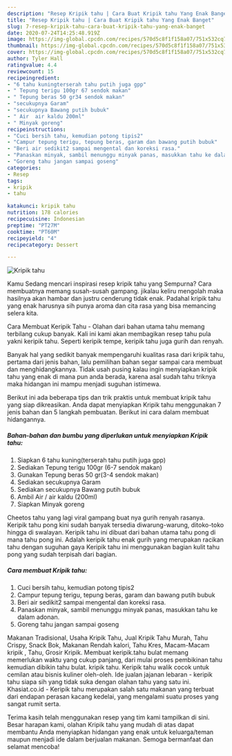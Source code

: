 ```yaml
---
description: "Resep Kripik tahu | Cara Buat Kripik tahu Yang Enak Banget"
title: "Resep Kripik tahu | Cara Buat Kripik tahu Yang Enak Banget"
slug: 7-resep-kripik-tahu-cara-buat-kripik-tahu-yang-enak-banget
date: 2020-07-24T14:25:48.919Z
image: https://img-global.cpcdn.com/recipes/570d5c8f1f158a07/751x532cq70/kripik-tahu-foto-resep-utama.jpg
thumbnail: https://img-global.cpcdn.com/recipes/570d5c8f1f158a07/751x532cq70/kripik-tahu-foto-resep-utama.jpg
cover: https://img-global.cpcdn.com/recipes/570d5c8f1f158a07/751x532cq70/kripik-tahu-foto-resep-utama.jpg
author: Tyler Hall
ratingvalue: 4.4
reviewcount: 15
recipeingredient:
- "6 tahu kuningterserah tahu putih juga gpp"
- " Tepung terigu 100gr 67 sendok makan"
- " Tepung beras 50 gr34 sendok makan"
- "secukupnya Garam"
- "secukupnya Bawang putih bubuk"
- " Air  air kaldu 200ml"
- " Minyak goreng"
recipeinstructions:
- "Cuci bersih tahu, kemudian potong tipis2"
- "Campur tepung terigu, tepung beras, garam dan bawang putih bubuk"
- "Beri air sedikit2 sampai mengental dan koreksi rasa."
- "Panaskan minyak, sambil menunggu minyak panas, masukkan tahu ke dalam adonan."
- "Goreng tahu jangan sampai goseng"
categories:
- Resep
tags:
- kripik
- tahu

katakunci: kripik tahu 
nutrition: 178 calories
recipecuisine: Indonesian
preptime: "PT27M"
cooktime: "PT60M"
recipeyield: "4"
recipecategory: Dessert

---
```



![Kripik tahu](https://img-global.cpcdn.com/recipes/570d5c8f1f158a07/751x532cq70/kripik-tahu-foto-resep-utama.jpg)

Kamu Sedang mencari inspirasi resep kripik tahu yang Sempurna? Cara membuatnya memang susah-susah gampang. jikalau keliru mengolah maka hasilnya akan hambar dan justru cenderung tidak enak. Padahal kripik tahu yang enak harusnya sih punya aroma dan cita rasa yang bisa memancing selera kita.

Cara Membuat Keripik Tahu - Olahan dari bahan utama tahu memang terbilang cukup banyak. Kali ini kami akan membagikan resep tahu pula yakni keripik tahu. Seperti keripik tempe, keripik tahu juga gurih dan renyah.

Banyak hal yang sedikit banyak mempengaruhi kualitas rasa dari kripik tahu, pertama dari jenis bahan, lalu pemilihan bahan segar sampai cara membuat dan menghidangkannya. Tidak usah pusing kalau ingin menyiapkan kripik tahu yang enak di mana pun anda berada, karena asal sudah tahu triknya maka hidangan ini mampu menjadi suguhan istimewa.


Berikut ini ada beberapa tips dan trik praktis untuk membuat kripik tahu yang siap dikreasikan. Anda dapat menyiapkan Kripik tahu menggunakan 7 jenis bahan dan 5 langkah pembuatan. Berikut ini cara dalam membuat hidangannya.

<!--inarticleads1-->

##### Bahan-bahan dan bumbu yang diperlukan untuk menyiapkan Kripik tahu:

1. Siapkan 6 tahu kuning(terserah tahu putih juga gpp)
1. Sediakan  Tepung terigu 100gr (6-7 sendok makan)
1. Gunakan  Tepung beras 50 gr(3-4 sendok makan)
1. Sediakan secukupnya Garam
1. Sediakan secukupnya Bawang putih bubuk
1. Ambil  Air / air kaldu (200ml)
1. Siapkan  Minyak goreng


Cheetos tahu yang lagi viral gampang buat nya gurih renyah rasanya. Keripik tahu pong kini sudah banyak tersedia diwarung-warung, ditoko-toko hingga di swalayan. Keripik tahu ini dibuat dari bahan utama tahu pong di mana tahu pong ini. Adalah keripik tahu enak gurih yang merupakan racikan tahu dengan suguhan gaya Keripik tahu ini menggunakan bagian kulit tahu pong yang sudah terpisah dari bagian. 

<!--inarticleads2-->

##### Cara membuat Kripik tahu:

1. Cuci bersih tahu, kemudian potong tipis2
1. Campur tepung terigu, tepung beras, garam dan bawang putih bubuk
1. Beri air sedikit2 sampai mengental dan koreksi rasa.
1. Panaskan minyak, sambil menunggu minyak panas, masukkan tahu ke dalam adonan.
1. Goreng tahu jangan sampai goseng


Makanan Tradisional, Usaha Kripik Tahu, Jual Kripik Tahu Murah, Tahu Crispy, Snack Bok, Makanan Rendah kalori, Tahu Kres, Macam-Macam kripik , Tahu, Grosir Kripik. Membuat keripik.tahu bulat memang memerlukan waktu yang cukup panjang, dari mulai proses pembikinan tahu kemudian dibikin tahu bulat. kripik tahu. Keripik tahu walik cocok untuk cemilan atau bisnis kuliner oleh-oleh. Ide jualan jajanan lebaran - keripik tahu siapa sih yang tidak suka dengan olahan tahu yang satu ini. Khasiat.co.id - Keripik tahu merupakan salah satu makanan yang terbuat dari endapan perasan kacang kedelai, yang mengalami suatu proses yang sangat rumit serta. 

Terima kasih telah menggunakan resep yang tim kami tampilkan di sini. Besar harapan kami, olahan Kripik tahu yang mudah di atas dapat membantu Anda menyiapkan hidangan yang enak untuk keluarga/teman maupun menjadi ide dalam berjualan makanan. Semoga bermanfaat dan selamat mencoba!
